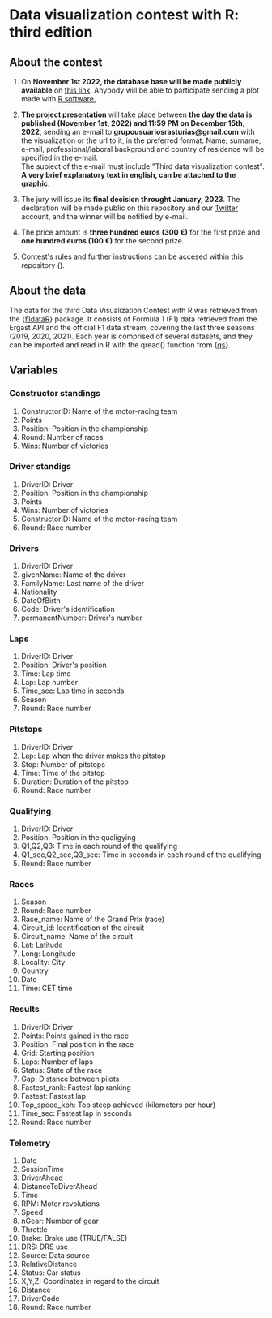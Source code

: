 # Data visualization contest with R: third edition

## About the contest

1.  On **November 1st 2022, the database base will be made publicly available** on [this link](https://drive.google.com/drive/folders/17jmy9er05KDhlGpM6bLfvxA3VSN9bBvA?usp=sharing). Anybody will be able to participate sending a plot made with [R software.](https://www.r-project.org/)

2.  **The project presentation** will take place between **the day the data is published (November 1st, 2022) and 11:59 PM on December 15th, 2022**, sending an e-mail to **grupousuariosrasturias\@gmail.com** with the visualization or the url to it, in the preferred format. Name, surname, e-mail, professional/laboral background and country of residence will be specified in the e-mail.\
    The subject of the e-mail must include "Third data visualization contest". **A very brief explanatory text in english, can be attached to the graphic.**

3.  The jury will issue its **final decision throught January, 2023**. The declaration will be made public on this repository and our [Twitter](https://twitter.com/grupoRasturias) account, and the winner will be notified by e-mail.

4.  The price amount is **three hundred euros (300 €)** for the first prize and **one hundred euros (100 €)** for the second prize.

5.  Contest's rules and further instructions can be accesed within this repository ().

## About the data

The data for the third Data Visualization Contest with R was retrieved from the {[f1dataR](https://github.com/SCasanova/f1dataR)} package. It consists of Formula 1 (F1) data retrieved from the Ergast API and the official F1 data stream, covering the last three seasons (2019, 2020, 2021). Each year is comprised of several datasets, and they can be imported and read in R with the qread() function from {[qs](https://cran.r-project.org/web/packages/qs/vignettes/vignette.html)}.

## Variables

### Constructor standings

1.  ConstructorID: Name of the motor-racing team
2.  Points
3.  Position: Position in the championship
4.  Round: Number of races
5.  Wins: Number of victories

### Driver standigs

1.  DriverID: Driver
2.  Position: Position in the championship
3.  Points
4.  Wins: Number of victories
5.  ConstructorID: Name of the motor-racing team
6.  Round: Race number

### Drivers

1.  DriverID: Driver
2.  givenName: Name of the driver
3.  FamilyName: Last name of the driver
4.  Nationality
5.  DateOfBirth
6.  Code: Driver's identification
7.  permanentNumber: Driver's number

### Laps

1.  DriverID: Driver
2.  Position: Driver's position
3.  Time: Lap time
4.  Lap: Lap number
5.  Time_sec: Lap time in seconds
6.  Season
7.  Round: Race number

### Pitstops

1.  DriverID: Driver
2.  Lap: Lap when the driver makes the pitstop
3.  Stop: Number of pitstops
4.  Time: Time of the pitstop
5.  Duration: Duration of the pitstop
6.  Round: Race number

### Qualifying

1.  DriverID: Driver
2.  Position: Position in the qualigying
3.  Q1,Q2,Q3: Time in each round of the qualifying
4.  Q1_sec,Q2_sec,Q3_sec: Time in seconds in each round of the qualifying
5.  Round: Race number

### Races

1.  Season
2.  Round: Race number
3.  Race_name: Name of the Grand Prix (race)
4.  Circuit_id: Identification of the circuit
5.  Circuit_name: Name of the circuit
6.  Lat: Latitude
7.  Long: Longitude
8.  Locality: City
9.  Country
10. Date
11. Time: CET time

### Results

1.  DriverID: Driver
2.  Points: Points gained in the race
3.  Position: Final position in the race
4.  Grid: Starting position
5.  Laps: Number of laps
6.  Status: State of the race
7.  Gap: Distance between pilots
8.  Fastest_rank: Fastest lap ranking
9.  Fastest: Fastest lap
10. Top_speed_kph: Top steep achieved (kilometers per hour)
11. Time_sec: Fastest lap in seconds
12. Round: Race number

### Telemetry

1.  Date
2.  SessionTime
3.  DriverAhead
4.  DistanceToDiverAhead
5.  Time
6.  RPM: Motor revolutions
7.  Speed
8.  nGear: Number of gear
9.  Throttle
10. Brake: Brake use (TRUE/FALSE)
11. DRS: DRS use
12. Source: Data source
13. RelativeDistance
14. Status: Car status
15. X,Y,Z: Coordinates in regard to the circuit
16. Distance
17. DriverCode
18. Round: Race number
